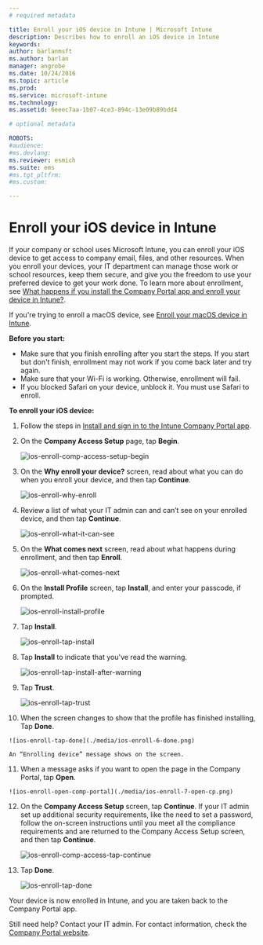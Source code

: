 ```yaml
---
# required metadata

title: Enroll your iOS device in Intune | Microsoft Intune
description: Describes how to enroll an iOS device in Intune
keywords:
author: barlanmsftms.author: barlan
manager: angrobe
ms.date: 10/24/2016
ms.topic: article
ms.prod:
ms.service: microsoft-intune
ms.technology:
ms.assetid: 6eeec7aa-1b07-4ce3-894c-13e09b89bdd4

# optional metadata

ROBOTS:
#audience:
#ms.devlang:
ms.reviewer: esmich
ms.suite: ems
#ms.tgt_pltfrm:
#ms.custom:

---
```



# Enroll your iOS device in Intune

If your company or school uses Microsoft Intune, you can enroll your iOS device to get access to company email, files, and other resources. When you enroll your devices, your IT department can manage those work or school resources, keep them secure, and give you the freedom to use your preferred device to get your work done. To learn more about enrollment, see [What happens if you install the Company Portal app and enroll your device in Intune?](what-happens-if-you-install-the-company-portal-app-and-enroll-your-device-in-intune-ios.md).

If you're trying to enroll a macOS device, see [Enroll your macOS device in Intune](enroll-your-device-in-intune-macos.md).

**Before you start:**

- Make sure that you finish enrolling after you start the steps. If you start but don't finish, enrollment may not work if you come back later and try again.
- Make sure that your Wi-Fi is working. Otherwise, enrollment will fail.
- If you blocked Safari on your device, unblock it. You must use Safari to enroll.


**To enroll your iOS device:**

1.  Follow the steps in [Install and sign in to the Intune Company Portal app](install-and-sign-in-to-the-intune-company-portal-app-ios.md).

2. On the **Company Access Setup** page, tap **Begin**.

	![ios-enroll-comp-access-setup-begin](./media/ios-enroll-1a-comp-access-setup.png)

3. On the **Why enroll your device?** screen, read about what you can do when you enroll your device, and then tap **Continue**.

	![ios-enroll-why-enroll](./media/ios-enroll-1b-why-enroll.png)

4. Review a list of what your IT admin can and can’t see on your enrolled device, and then tap **Continue**.

	![ios-enroll-what-it-can-see](./media/ios-enroll-1c-we-care-privacy.png)

5.  On the **What comes next** screen, read about what happens during enrollment, and then tap **Enroll**.

 	![ios-enroll-what-comes-next](./media/ios-enroll-1d-what-comes-next.png)

6.  On the **Install Profile** screen, tap **Install**, and enter your passcode, if prompted.

	![ios-enroll-install-profile](./media/ios-enroll-2-mgt-profile-install.png)

7.  Tap **Install**.

	![ios-enroll-tap-install](./media/ios-enroll-3-mgt-profile-install-2.png)    

8.  Tap **Install** to indicate that you've read the warning.

   	![ios-enroll-tap-install-after-warning](./media/ios-enroll-4-warning.png)

9.  Tap **Trust**.

   	![ios-enroll-tap-trust](./media/ios-enroll-5-trust.png)

10.  When the screen changes to show that the profile has finished installing, Tap **Done**.

 	![ios-enroll-tap-done](./media/ios-enroll-6-done.png)

	An “Enrolling device” message shows on the screen.

11.  When a message asks if you want to open the page in the Company Portal, tap **Open**.

	![ios-enroll-open-comp-portal](./media/ios-enroll-7-open-cp.png)

12. On the **Company Access Setup** screen, tap **Continue**. If your IT admin set up additional security requirements, like the need to set a password, follow the on-screen instructions until you meet all the compliance requirements and are returned to the Company Access Setup screen, and then tap **Continue**.

	![ios-enroll-comp-access-tap-continue](./media/ios-enroll-8-comp-access-setup-compliance.png)

13. Tap **Done**.

	![ios-enroll-tap-done](./media/ios-enroll-9-comp-access-setup-complete.png)

Your device is now enrolled in Intune, and you are taken back to the Company Portal app.


Still need help? Contact your IT admin. For contact information, check the [Company Portal website](http://portal.manage.microsoft.com).
